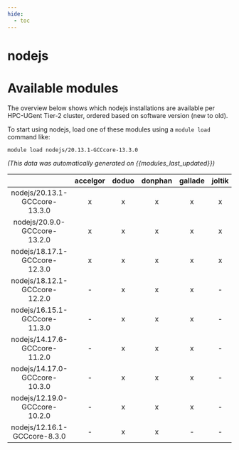 ```yaml
---
hide:
  - toc
---
```


nodejs
======

# Available modules


The overview below shows which nodejs installations are available per HPC-UGent Tier-2 cluster, ordered based on software version (new to old).

To start using nodejs, load one of these modules using a `module load` command like:

```shell
module load nodejs/20.13.1-GCCcore-13.3.0
```

*(This data was automatically generated on {{modules_last_updated}})*  

| |accelgor|doduo|donphan|gallade|joltik|shinx|skitty|
| :---: | :---: | :---: | :---: | :---: | :---: | :---: | :---: |
|nodejs/20.13.1-GCCcore-13.3.0|x|x|x|x|x|x|x|
|nodejs/20.9.0-GCCcore-13.2.0|x|x|x|x|x|x|x|
|nodejs/18.17.1-GCCcore-12.3.0|x|x|x|x|x|x|x|
|nodejs/18.12.1-GCCcore-12.2.0|-|x|x|x|-|-|-|
|nodejs/16.15.1-GCCcore-11.3.0|-|x|x|x|-|-|-|
|nodejs/14.17.6-GCCcore-11.2.0|-|x|x|x|-|-|-|
|nodejs/14.17.0-GCCcore-10.3.0|-|x|x|x|-|-|-|
|nodejs/12.19.0-GCCcore-10.2.0|-|x|x|x|-|-|-|
|nodejs/12.16.1-GCCcore-8.3.0|-|x|x|-|-|-|-|
